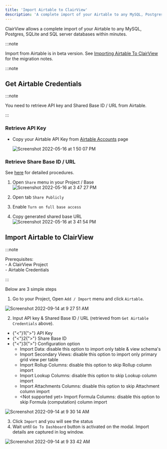 ```yaml
---
title: 'Import Airtable to ClairView'
description: 'A complete import of your Airtable to any MySQL, Postgres, SQLite and SQL server databases within minutes'
---
```


ClairView allows a complete import of your Airtable to any MySQL, Postgres, SQLite and SQL server databases within minutes.

:::note

Import from Airtable is in beta version. See <a href="https://github.com/digitranslab/clairview/discussions/2122" target="_blank">Importing Airtable To ClairView</a> for the migration notes.

:::note

## Get Airtable Credentials

:::note

You need to retrieve API key and Shared Base ID / URL from Airtable.

:::

### Retrieve API Key

- Copy your Airtable API Key from [Airtable Accounts](https://airtable.com/account) page
  
  ![Screenshot 2022-05-16 at 1 50 07 PM](https://user-images.githubusercontent.com/86527202/168569905-48c16d6d-c44a-4337-be49-0ac3dc1f7b75.png)

### Retrieve Share Base ID / URL

See [here](https://support.airtable.com/hc/en-us/articles/205752117-Creating-a-base-share-link-or-a-view-share-link#basesharelink) for detailed procedures.

1. Open `Share` menu in your Project / Base
    ![Screenshot 2022-05-16 at 3 47 27 PM](https://user-images.githubusercontent.com/86527202/168572054-533b8c19-d76e-4add-b876-f1e0570ac33c.png)

2. Open tab `Share Publicly`

3. Enable `Turn on full base access`

4. Copy generated shared base URL
    ![Screenshot 2022-05-16 at 3 41 54 PM](https://user-images.githubusercontent.com/86527202/168572062-5dee065d-2394-426d-8f43-77ecc0c9b73f.png)



## Import Airtable to ClairView

:::note

Prerequisites: <br/> - A ClairView Project <br/> - Airtable Credentials

:::
  
Below are 3 simple steps
1. Go to your Project, Open `Add / Import` menu and click `Airtable`.
  
![Screenshot 2022-09-14 at 9 27 51 AM](https://user-images.githubusercontent.com/86527202/190057053-983126b3-287a-4bc4-a1d8-fa89da8f40f8.png)

<!--   ![image](https://user-images.githubusercontent.com/35857179/168772072-937b037b-32b3-4e5b-b982-5ee4b9a4959c.png) -->
<!--   ![image](https://user-images.githubusercontent.com/35857179/168773192-f3ef9d36-3329-4324-ae25-989b611f66bf.png) -->
2. Input API key & Shared Base ID / URL (retrieved from `Get Airtable Credentials` above).
  
  - {"<"}1{">"} API Key
  - {"<"}2{">"} Share Base ID
  - {"<"}3{">"} Configuration option
    - Import Data: disable this option to import only table & view schema's
    - Import Secondary Views: disable this option to import only primary grid view per table
    - Import Rollup Columns: disable this option to skip Rollup column import
    - Import Lookup Columns: disable this option to skip Lookup column import
    - Import Attachments Columns: disable this option to skip Attachment column import
    - \<Not supported yet\> Import Formula Columns: disable this option to skip Formula (computation) column import
    
![Screenshot 2022-09-14 at 9 30 14 AM](https://user-images.githubusercontent.com/86527202/190057133-92807b16-4f2b-4c58-8bae-a2cfe677ee62.png)

<!--   ![image](https://user-images.githubusercontent.com/35857179/168779663-5bb1dac8-01bd-43fb-8638-318a66a0f4bf.png) -->
3. Click `Import` and you will see the status
4. Wait until `Go To Dashboard` button is activated on the modal. Import details are captured in log window.
  
![Screenshot 2022-09-14 at 9 33 42 AM](https://user-images.githubusercontent.com/86527202/190057152-be9ec6cb-e414-465c-8967-d1ad40478ce1.png)

<!--   ![image](https://user-images.githubusercontent.com/35857179/168779906-6163b23e-4bcc-4991-8a77-b2fa94e5dcf3.png) -->
